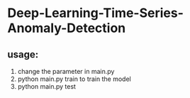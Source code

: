 # Deep-Learning-Time-Series-Anomaly-Detection

## usage:
1. change the parameter in main.py
2. python main.py train to train the model
3. python main.py test
